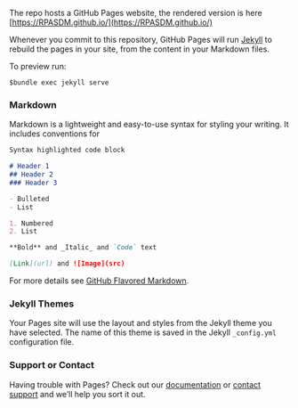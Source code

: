 The repo hosts a GitHub Pages website, the rendered version is here [https://RPASDM.github.io/](https://RPASDM.github.io/)

Whenever you commit to this repository, GitHub Pages will run [Jekyll](https://jekyllrb.com/) to rebuild the pages in your site, from the content in your Markdown files.

To preview run: 
```
$bundle exec jekyll serve
```

### Markdown

Markdown is a lightweight and easy-to-use syntax for styling your writing. It includes conventions for

```markdown
Syntax highlighted code block

# Header 1
## Header 2
### Header 3

- Bulleted
- List

1. Numbered
2. List

**Bold** and _Italic_ and `Code` text

[Link](url) and ![Image](src)
```

For more details see [GitHub Flavored Markdown](https://guides.github.com/features/mastering-markdown/).

### Jekyll Themes

Your Pages site will use the layout and styles from the Jekyll theme you have selected. The name of this theme is saved in the Jekyll `_config.yml` configuration file.

### Support or Contact

Having trouble with Pages? Check out our [documentation](https://help.github.com/categories/github-pages-basics/) or [contact support](https://github.com/contact) and we’ll help you sort it out.
